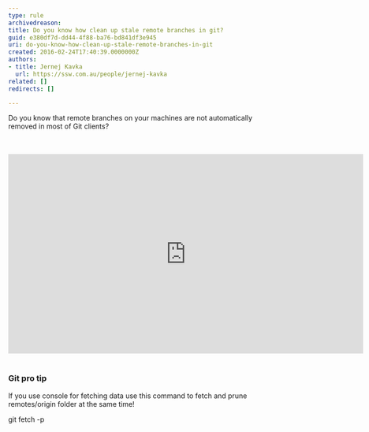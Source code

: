 ```yaml
---
type: rule
archivedreason: 
title: Do you know how clean up stale remote branches in git?
guid: e380df7d-dd44-4f88-ba76-bd841df3e945
uri: do-you-know-how-clean-up-stale-remote-branches-in-git
created: 2016-02-24T17:40:39.0000000Z
authors:
- title: Jernej Kavka
  url: https://ssw.com.au/people/jernej-kavka
related: []
redirects: []

---
```



​Do you know that remote branches on your machines are not automatically removed in most of Git clients?<br>
<br><excerpt class='endintro'></excerpt><br>
<div class="ms-rtestate-read ms-rte-embedcode ms-rte-embedil ms-rtestate-notify"><iframe width="720" height="405" src="https&#58;//www.youtube.com/embed/cEEo7lkZoRE" frameborder="0"></iframe>&#160;</div><h3 class="ssw15-rteElement-H3">​Git pro tip</h3><p>If you use console for fetching data use this command to fetch&#160;and prune remotes/origin folder at the same time!</p><p class="ssw15-rteElement-CodeArea">git fetch -p <br></p>


